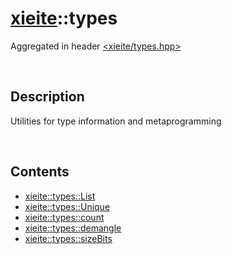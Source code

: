 # [xieite](./xieite.md)\:\:types
Aggregated in header [<xieite/types.hpp>](../include/xieite/types.hpp)

&nbsp;

## Description
Utilities for type information and metaprogramming

&nbsp;

## Contents
- [xieite::types::List](./types/List.md)
- [xieite::types::Unique](./types/Unique.md)
- [xieite::types::count](./types/count.md)
- [xieite::types::demangle](./types/demangle.md)
- [xieite::types::sizeBits](./types/sizeBits.md)
